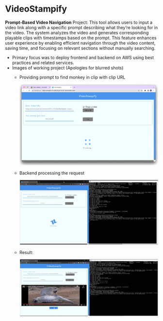 # VideoStampify

**Prompt-Based Video Navigation** Project: This tool allows users to input a video link along with a specific prompt describing what they’re looking for in the video. The system analyzes the video and generates corresponding playable clips with timestamps based on the prompt. This feature enhances user experience by enabling efficient navigation through the video content, saving time, and focusing on relevant sections without manually searching.

- Primary focus was to deploy frontend and backend on AWS using best practices and related services.
- Images of working project (Apologies for blurred shots)
  - Providing prompt to find monkey in clip with clip URL 
    
      ![img](./public/1.jpg)
    
  - Backend processing the request 
    
      ![img](./public/2.jpg)
    
  - Result:  
    
      ![img](./public/3.jpg)
